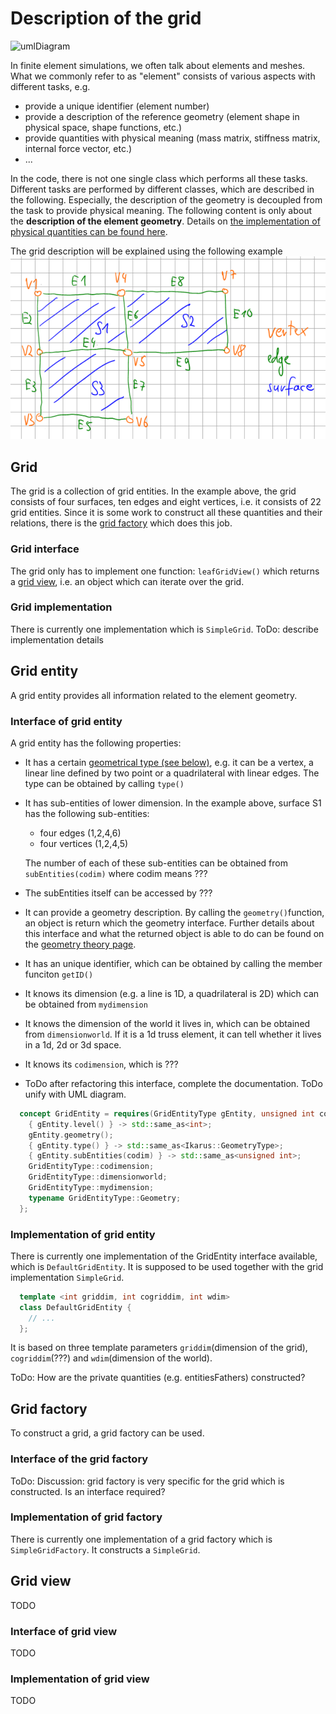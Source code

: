 # Description of the grid

![umlDiagram](diagrams/UMLGrid.drawio)

In finite element simulations, we often talk about elements and meshes. What we commonly refer to as "element"
consists of various aspects with different tasks, e.g.
- provide a unique identifier (element number)
- provide a description of the reference geometry (element shape in physical space, shape functions, etc.)
- provide quantities with physical meaning (mass matrix, stiffness matrix, internal force vector, etc.)
- ...

In the code, there is not one single class which performs all these tasks. Different tasks are performed by 
different classes, which are described in the following. Especially, the description of the geometry is
decoupled from the task to provide physical meaning. The following content is only about the 
**description of the element geometry**. Details on 
[the implementation of physical quantities can be found here](theoryFiniteElement.md).

The grid description will be explained using the following example
![img.png](images/sampleProblemGrid.png)

## Grid
The grid is a collection of grid entities. In the example above, the grid consists of four surfaces, 
ten edges and eight vertices, i.e. it consists of 22 grid entities. Since it is some work to construct all
these quantities and their relations, there is the [grid factory](theoryGrid.md#grid-factory) 
which does this job.

### Grid interface
The grid only has to implement one function: `leafGridView()` which returns a [grid view](theoryGrid.md#grid-view), 
i.e. an object which can iterate over the grid. 

### Grid implementation
There is currently one implementation which is `SimpleGrid`. ToDo: describe implementation details

## Grid entity
A grid entity provides all information related to the element geometry. 

### Interface of grid entity

A grid entity has the following properties:
- It has a certain
  [geometrical type (see below)](theoryGrid.md#geometry-type), e.g. it can be a vertex, a linear line defined by
  two point or a quadrilateral with linear edges. The type can be obtained by calling `type()`
- It has sub-entities of lower dimension. In the example above, surface S1 has the following sub-entities:
  - four edges (1,2,4,6)
  - four vertices (1,2,4,5)
  
  The number of each of these sub-entities can be obtained from `subEntities(codim)` where codim means ???
- The subEntities itself can be accessed by ???  
- It can provide a geometry description. By calling the `geometry()`function, an object is return which
  the geometry interface. Further details about this interface and what the returned object is able to do
  can be found on the [geometry theory page](theoryGeometry.md).
- It has an unique identifier, which can be obtained by calling the member funciton `getID()`
- It knows its dimension (e.g. a line is 1D, a quadrilateral is 2D) which can be obtained from `mydimension`
- It knows the dimension of the world it lives in, which can be
  obtained from `dimensionworld`. If it is a 1d truss element, it can tell whether it lives in a 1d, 2d or 3d space.
- It knows its `codimension`, which is ???
- ToDo after refactoring this interface, complete the documentation. ToDo unify with UML diagram.

```cpp
  concept GridEntity = requires(GridEntityType gEntity, unsigned int codim) {
    { gEntity.level() } -> std::same_as<int>;
    gEntity.geometry();
    { gEntity.type() } -> std::same_as<Ikarus::GeometryType>;
    { gEntity.subEntities(codim) } -> std::same_as<unsigned int>;
    GridEntityType::codimension;
    GridEntityType::dimensionworld;
    GridEntityType::mydimension;
    typename GridEntityType::Geometry;
  };
```

### Implementation of grid entity
There is currently one implementation of the GridEntity interface available, which is `DefaultGridEntity`. It is
supposed to be used together with the grid implementation `SimpleGrid`.
```cpp
  template <int griddim, int cogriddim, int wdim>
  class DefaultGridEntity {
    // ...
  };
```
It is based on three template parameters `griddim`(dimension of the grid), `cogriddim`(???) and 
`wdim`(dimension of the world).

ToDo: How are the private quantities (e.g. entitiesFathers) constructed?

## Grid factory
To construct a grid, a grid factory can be used. 

### Interface of the grid factory
ToDo: Discussion: grid factory is very specific for the grid which is constructed. Is an interface required?

### Implementation of grid factory
There is currently one implementation of a grid factory which is `SimpleGridFactory`. 
It constructs a `SimpleGrid`. 


## Grid view
TODO
### Interface of grid view
TODO
### Implementation of grid view
TODO